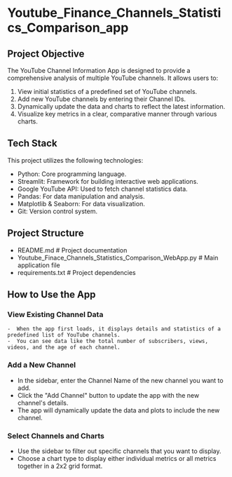 # Youtube_Finance_Channels_Statistics_Comparison_app

## Project Objective
  The YouTube Channel Information App is designed to provide a comprehensive analysis of multiple YouTube channels. It allows users to:
  1. View initial statistics of a predefined set of YouTube channels.
  2. Add new YouTube channels by entering their Channel IDs.
  3. Dynamically update the data and charts to reflect the latest information.
  4. Visualize key metrics in a clear, comparative manner through various charts.
     
## Tech Stack
  This project utilizes the following technologies:
  - Python: Core programming language.
  - Streamlit: Framework for building interactive web applications.
  - Google YouTube API: Used to fetch channel statistics data.
  - Pandas: For data manipulation and analysis.
  - Matplotlib & Seaborn: For data visualization.
  - Git: Version control system.
    
## Project Structure

- README.md # Project documentation
- Youtube_Finace_Channels_Statistics_Comparison_WebApp.py # Main application file
- requirements.txt # Project dependencies

## How to Use the App

### View Existing Channel Data
    -  When the app first loads, it displays details and statistics of a predefined list of YouTube channels.
    -  You can see data like the total number of subscribers, views, videos, and the age of each channel.
### Add a New Channel
   -   In the sidebar, enter the Channel Name of the new channel you want to add.
   -   Click the "Add Channel" button to update the app with the new channel's details.
   -   The app will dynamically update the data and plots to include the new channel.
### Select Channels and Charts
   -   Use the sidebar to filter out specific channels that you want to display.
   -   Choose a chart type to display either individual metrics or all metrics together in a 2x2 grid format.
